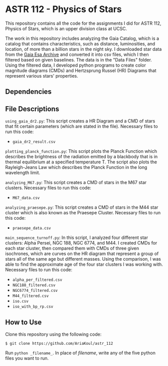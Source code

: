# ASTR 112 - Physics of Stars 

This repository contains all the code for the assignments I did for ASTR 112, Physics of Stars, which is an upper division class at UCSC.

The work in this repository includes analyzing the Gaia Catalog, which is a catalog that contains characteristics, such as distance, luminosities, and location, of more than a billion stars in the night sky. I downloaded star data from the [Gaia Esa Archive](https://gea.esac.esa.int/archive/) and converted it into csv files, which I then filtered based on given baselines. The data is in the "Data Files" folder. Using the filtered data, I developed python programs to create color magnitude diagrams (CMDs) and Hertzsprung Russel (HR) Diagrams that represent various stars' properties. 

## Dependencies

## File Descriptions
`using_gaia_dr2.py`: This script creates a HR Diagram and a CMD of stars that fit certain parameters (which are stated in the file). Necessary files to run this code: 
* `gaia_dr2_result.csv`

`plotting_planck_function.py`: This script plots the Planck Function which describes the brightness of the radiation emitted by a blackbody that is in thermal equilibrium at a specified temperature T. The script also plots the Rayleigh-Jeans Law which describes the Planck Function in the long wavelength limit. 

`analyzing_M67.py`: This script creates a CMD of stars in the M67 star clusters. Necessary files to run this code: 
* `M67_data.csv`

`analyzing_praesepe.py`: This script creates a CMD of stars in the M44 star cluster which is also known as the Praesepe Cluster. Necessary files to run this code:
* `praesepe_data.csv`

`main_sequence_turnoff.py`: In this script, I analyzed four different star clusters: Alpha Persei, NGC 188, NGC 6774, and M44. I created CMDs for each star cluster, then compared them with CMDs of three given isochrones, which are curves on the HR diagram that represent a group of stars all of the same age but different masses. Using the comparison, I was able to find the approximate age of the four star clusters I was working with. Necessary files to run this code: 
* `alpha_per_filtered.csv`
* `NGC188_filtered.csv`
* `NGC6774_filtered.csv`
* `M44_filtered.csv`
* `iso.csv`
* `iso_with_bp_rp.csv`


## How to Use
Clone this repository using the following code:

`$ git clone https://github.com/AriaKoul/astr_112`

Run `python _filename_`. In place of _filename_, write any of the five python files you want to run. 


